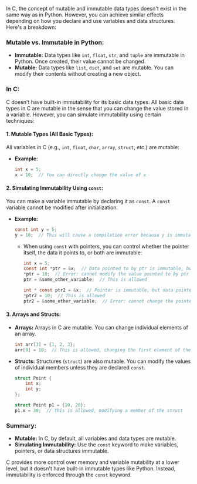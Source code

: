 In C, the concept of mutable and immutable data types doesn't exist in the same way as in Python. However, you can achieve similar effects depending on how you declare and use variables and data structures. Here's a breakdown:

### **Mutable vs. Immutable in Python:**
- **Immutable:** Data types like `int`, `float`, `str`, and `tuple` are immutable in Python. Once created, their value cannot be changed.
- **Mutable:** Data types like `list`, `dict`, and `set` are mutable. You can modify their contents without creating a new object.

### **In C:**
C doesn't have built-in immutability for its basic data types. All basic data types in C are mutable in the sense that you can change the value stored in a variable. However, you can simulate immutability using certain techniques:

#### **1. Mutable Types (All Basic Types):**
All variables in C (e.g., `int`, `float`, `char`, `array`, `struct`, etc.) are mutable:
- **Example:**
  ```c
  int x = 5;
  x = 10;  // You can directly change the value of x
  ```

#### **2. Simulating Immutability Using `const`:**
You can make a variable immutable by declaring it as `const`. A `const` variable cannot be modified after initialization.
- **Example:**
  ```c
  const int y = 5;
  y = 10;  // This will cause a compilation error because y is immutable
  ```

  - When using `const` with pointers, you can control whether the pointer itself, the data it points to, or both are immutable:
  
    ```c
    int x = 5;
    const int *ptr = &x;  // Data pointed to by ptr is immutable, but ptr itself can be changed
    *ptr = 10;  // Error: cannot modify the value pointed to by ptr
    ptr = &some_other_variable;  // This is allowed
    
    int * const ptr2 = &x;  // Pointer is immutable, but data pointed to is mutable
    *ptr2 = 10;  // This is allowed
    ptr2 = &some_other_variable;  // Error: cannot change the pointer itself
    ```

#### **3. Arrays and Structs:**
- **Arrays:** Arrays in C are mutable. You can change individual elements of an array.
  ```c
  int arr[3] = {1, 2, 3};
  arr[0] = 10;  // This is allowed, changing the first element of the array
  ```

- **Structs:** Structures (`struct`) are also mutable. You can modify the values of individual members unless they are declared `const`.
  ```c
  struct Point {
      int x;
      int y;
  };

  struct Point p1 = {10, 20};
  p1.x = 30;  // This is allowed, modifying a member of the struct
  ```

### **Summary:**
- **Mutable:** In C, by default, all variables and data types are mutable.
- **Simulating Immutability:** Use the `const` keyword to make variables, pointers, or data structures immutable.

C provides more control over memory and variable mutability at a lower level, but it doesn't have built-in immutable types like Python. Instead, immutability is enforced through the `const` keyword.